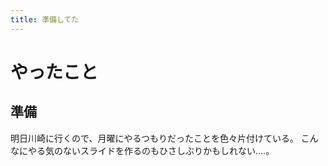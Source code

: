 ```yaml
---
title: 準備してた
---
```


# やったこと

## 準備

明日川崎に行くので、月曜にやるつもりだったことを色々片付けている。
こんなにやる気のないスライドを作るのもひさしぶりかもしれない‥‥。
